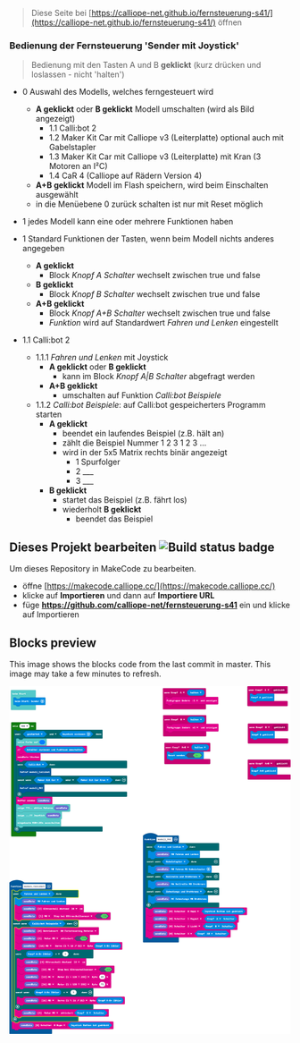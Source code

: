 
> Diese Seite bei [https://calliope-net.github.io/fernsteuerung-s41/](https://calliope-net.github.io/fernsteuerung-s41/) öffnen

### Bedienung der Fernsteuerung 'Sender mit Joystick'

> Bedienung mit den Tasten A und B **geklickt** (kurz drücken und loslassen - nicht 'halten')

* 0 Auswahl des Modells, welches ferngesteuert wird
  * **A geklickt** oder **B geklickt** Modell umschalten (wird als Bild angezeigt)
    * 1.1 Calli:bot 2
    * 1.2 Maker Kit Car mit Calliope v3 (Leiterplatte) optional auch mit Gabelstapler
    * 1.3 Maker Kit Car mit Calliope v3 (Leiterplatte) mit Kran (3 Motoren an I²C)
    * 1.4 CaR 4 (Calliope auf Rädern Version 4)
  * **A+B geklickt** Modell im Flash speichern, wird beim Einschalten ausgewählt
  * in die Menüebene 0 zurück schalten ist nur mit Reset möglich

* 1 jedes Modell kann eine oder mehrere Funktionen haben
* 1 Standard Funktionen der Tasten, wenn beim Modell nichts anderes angegeben
  * **A geklickt** 
    * Block *Knopf A Schalter* wechselt zwischen true und false
  * **B geklickt**
    * Block *Knopf B Schalter* wechselt zwischen true und false
  * **A+B geklickt**
    * Block *Knopf A+B Schalter* wechselt zwischen true und false
    * *Funktion* wird auf Standardwert *Fahren und Lenken* eingestellt

* 1.1 Calli:bot 2
  * 1.1.1 *Fahren und Lenken* mit Joystick
    * **A geklickt** oder **B geklickt**
      * kann im Block *Knopf A|B Schalter* abgefragt werden
    * **A+B geklickt**
      * umschalten auf Funktion *Calli:bot Beispiele*
  * 1.1.2 *Calli:bot Beispiele*: auf Calli:bot gespeicherters Programm starten
    * **A geklickt**
      * beendet ein laufendes Beispiel (z.B. hält an)
      * zählt die Beispiel Nummer 1 2 3 1 2 3 ...
      * wird in der 5x5 Matrix rechts binär angezeigt
        * 1 Spurfolger
        * 2 ___
        * 3 ___
    * **B geklickt**
      * startet das Beispiel (z.B. fährt los)
      * wiederholt **B geklickt**
        * beendet das Beispiel



## Dieses Projekt bearbeiten ![Build status badge](https://github.com/calliope-net/fernsteuerung-s41/workflows/MakeCode/badge.svg)

Um dieses Repository in MakeCode zu bearbeiten.

* öffne [https://makecode.calliope.cc/](https://makecode.calliope.cc/)
* klicke auf **Importieren** und dann auf **Importiere URL**
* füge **https://github.com/calliope-net/fernsteuerung-s41** ein und klicke auf Importieren

## Blocks preview

This image shows the blocks code from the last commit in master.
This image may take a few minutes to refresh.

![A rendered view of the blocks](https://github.com/calliope-net/fernsteuerung-s41/raw/master/.github/makecode/blocks.png)

